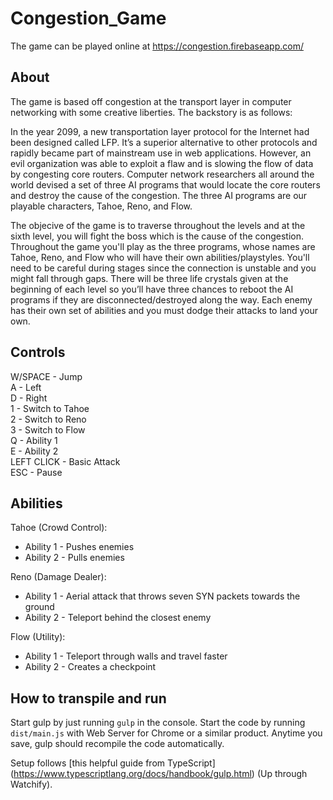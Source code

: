# Congestion_Game

The game can be played online at https://congestion.firebaseapp.com/

## About

The game is based off congestion at the transport layer in computer networking with some creative liberties. The backstory is as follows:

In the year 2099, a new transportation layer protocol for the Internet had been designed called LFP. It’s a superior alternative to other protocols and rapidly became part of mainstream use in web applications. However, an evil organization was able to exploit a flaw and is slowing the flow of data by congesting core routers. Computer network researchers all around the world devised a set of three AI programs that would locate the core routers and destroy the cause of the congestion. The three AI programs are our playable characters, Tahoe, Reno, and Flow.

The objecive of the game is to traverse throughout the levels and at the sixth level, you will fight the boss which is the cause of the congestion. Throughout the game you'll play as the three programs, whose names are Tahoe, Reno, and Flow who will have their own abilities/playstyles. You'll need to be careful during stages since the connection is unstable and you might fall through gaps. There will be three life crystals given at the beginning of each level so you’ll have three chances to reboot the AI programs if they are disconnected/destroyed along the way. Each enemy has their own set of abilities and you must dodge their attacks to land your own.

## Controls

W/SPACE - Jump     
A - Left      
D - Right       
1 - Switch to Tahoe       
2 - Switch to Reno          
3 - Switch to Flow       
Q - Ability 1      
E - Ability 2       
LEFT CLICK - Basic Attack      
ESC - Pause       

## Abilities

Tahoe (Crowd Control): 
- Ability 1 - Pushes enemies
- Ability 2 - Pulls enemies

Reno (Damage Dealer): 
- Ability 1 - Aerial attack that throws seven SYN packets towards the ground
- Ability 2 - Teleport behind the closest enemy

Flow (Utility): 
- Ability 1 - Teleport through walls and travel faster
- Ability 2 - Creates a checkpoint

## How to transpile and run

Start gulp by just running `gulp` in the console. Start the code by running `dist/main.js` with Web Server for Chrome or a similar product. Anytime you save, gulp should recompile the code automatically.

Setup follows [this helpful guide from TypeScript] (https://www.typescriptlang.org/docs/handbook/gulp.html) (Up through Watchify).
